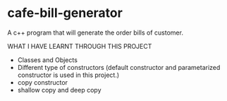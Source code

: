 # cafe-bill-generator
A c++ program that will generate the order bills of customer.

WHAT I HAVE LEARNT THROUGH THIS PROJECT
- Classes and Objects
- Different type of constructors (default constructor and parametarized constructor is used in this project.)
- copy constructor
- shallow copy and deep copy 
